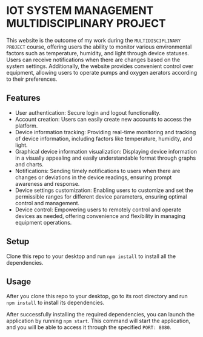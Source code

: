 IOT SYSTEM MANAGEMENT MULTIDISCIPLINARY PROJECT
===========

This website is the outcome of my work during the `MULTIDISCIPLINARY PROJECT` course, offering users the ability to monitor various environmental factors such as temperature, humidity, and light through device statuses. Users can receive notifications when there are changes based on the system settings. Additionally, the website provides convenient control over equipment, allowing users to operate pumps and oxygen aerators according to their preferences.

## Features
- User authentication: Secure login and logout functionality.
- Account creation: Users can easily create new accounts to access the platform.
- Device information tracking: Providing real-time monitoring and tracking of device information, including factors like temperature, humidity, and light.
- Graphical device information visualization: Displaying device information in a visually appealing and easily understandable format through graphs and charts.
- Notifications: Sending timely notifications to users when there are changes or deviations in the device readings, ensuring prompt awareness and response.
- Device settings customization: Enabling users to customize and set the permissible ranges for different device parameters, ensuring optimal control and management.
- Device control: Empowering users to remotely control and operate devices as needed, offering convenience and flexibility in managing equipment operations.

## Setup
Clone this repo to your desktop and run `npm install` to install all the dependencies.

## Usage
After you clone this repo to your desktop, go to its root directory and run `npm install` to install its dependencies.

After successfully installing the required dependencies, you can launch the application by running `npm start`. This command will start the application, and you will be able to access it through the specified `PORT: 8080`. 
